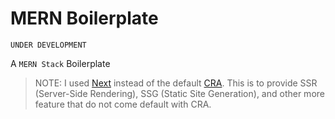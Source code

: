 # MERN Boilerplate

`UNDER DEVELOPMENT`

A `MERN Stack` Boilerplate

> NOTE: I used [Next](https://nextjs.org/) instead of the default [CRA](https://reactjs.org/docs/create-a-new-react-app.html). This is to provide SSR (Server-Side Rendering), SSG (Static Site Generation), and other more feature that do not come default with CRA.
